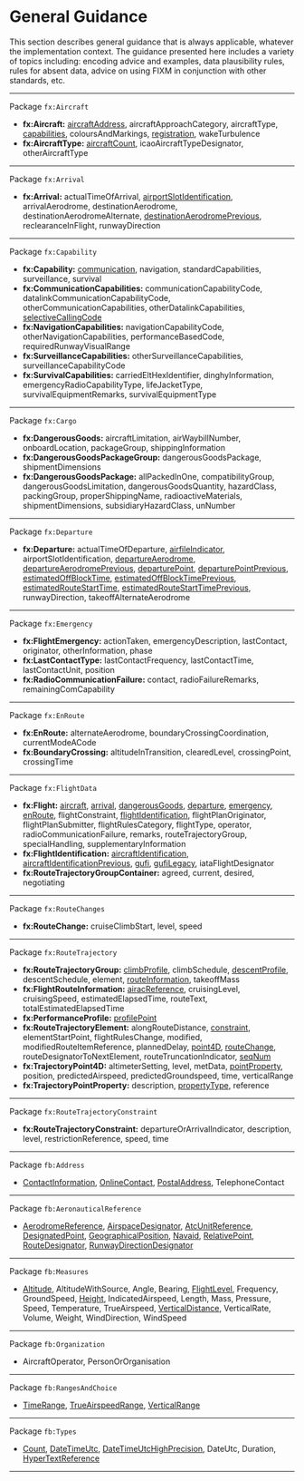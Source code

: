 # General Guidance

This section describes general guidance that is always applicable, whatever the implementation context.  The guidance presented here includes a variety of topics including:  encoding advice and examples, data plausibility rules, rules for absent data, advice on using FIXM in conjunction with other standards, etc.  

---
Package `fx:Aircraft`
- **fx:Aircraft:** [aircraftAddress], aircraftApproachCategory, aircraftType, [capabilities], coloursAndMarkings, [registration], wakeTurbulence
- **fx:AircraftType:** [aircraftCount], icaoAircraftTypeDesignator, otherAircraftType
---
Package `fx:Arrival`
- **fx:Arrival:** actualTimeOfArrival, [airportSlotIdentification], arrivalAerodrome, destinationAerodrome, destinationAerodromeAlternate, [destinationAerodromePrevious], reclearanceInFlight, runwayDirection
---
Package `fx:Capability`
- **fx:Capability:** [communication], navigation, standardCapabilities, surveillance, survival
- **fx:CommunicationCapabilities:** communicationCapabilityCode, datalinkCommunicationCapabilityCode, otherCommunicationCapabilities, otherDatalinkCapabilities, [selectiveCallingCode]
- **fx:NavigationCapabilities:** navigationCapabilityCode, otherNavigationCapabilities, performanceBasedCode, requiredRunwayVisualRange
- **fx:SurveillanceCapabilities:** otherSurveillanceCapabilities, surveillanceCapabilityCode
- **fx:SurvivalCapabilities:** carriedEltHexIdentifier, dinghyInformation, emergencyRadioCapabilityType, lifeJacketType, survivalEquipmentRemarks, survivalEquipmentType
---
Package `fx:Cargo`
- **fx:DangerousGoods:** aircraftLimitation, airWaybillNumber, onboardLocation, packageGroup, shippingInformation
- **fx:DangerousGoodsPackageGroup:** dangerousGoodsPackage, shipmentDimensions
- **fx:DangerousGoodsPackage:** allPackedInOne, compatibilityGroup, dangerousGoodsLimitation, dangerousGoodsQuantity, hazardClass, packingGroup, properShippingName, radioactiveMaterials, shipmentDimensions, subsidiaryHazardClass, unNumber
---
Package `fx:Departure`
- **fx:Departure:** actualTimeOfDeparture, [airfileIndicator], airportSlotIdentification, [departureAerodrome], [departureAerodromePrevious], [departurePoint], [departurePointPrevious], [estimatedOffBlockTime], [estimatedOffBlockTimePrevious], [estimatedRouteStartTime], [estimatedRouteStartTimePrevious], runwayDirection, takeoffAlternateAerodrome
---
Package `fx:Emergency`
- **fx:FlightEmergency:** actionTaken, emergencyDescription, lastContact, originator, otherInformation, phase
- **fx:LastContactType:** lastContactFrequency, lastContactTime, lastContactUnit, position
- **fx:RadioCommunicationFailure:** contact, radioFailureRemarks, remainingComCapability
---
Package `fx:EnRoute`
- **fx:EnRoute:** alternateAerodrome, boundaryCrossingCoordination, currentModeACode
- **fx:BoundaryCrossing:** altitudeInTransition, clearedLevel, crossingPoint, crossingTime
---
Package `fx:FlightData`
- **fx:Flight:** [aircraft], [arrival], [dangerousGoods], [departure], [emergency], [enRoute], flightConstraint, [flightIdentification], flightPlanOriginator, flightPlanSubmitter, flightRulesCategory, flightType, operator, radioCommunicationFailure, remarks, routeTrajectoryGroup, specialHandling, supplementaryInformation
- **fx:FlightIdentification:** [aircraftIdentification], [aircraftIdentificationPrevious], [gufi], [gufiLegacy], iataFlightDesignator
- **fx:RouteTrajectoryGroupContainer:** agreed, current, desired, negotiating
---
Package `fx:RouteChanges`
- **fx:RouteChange:** cruiseClimbStart, level, speed 
---
Package `fx:RouteTrajectory`
- **fx:RouteTrajectoryGroup:** [climbProfile], climbSchedule, [descentProfile], descentSchedule, element, [routeInformation], takeoffMass
- **fx:FlightRouteInformation:** [airacReference], cruisingLevel, cruisingSpeed, estimatedElapsedTime, routeText, totalEstimatedElapsedTime
- **fx:PerformanceProfile:** [profilePoint]
- **fx:RouteTrajectoryElement:** alongRouteDistance, [constraint], elementStartPoint, flightRulesChange, modified, modifiedRouteItemReference, plannedDelay, [point4D], [routeChange], routeDesignatorToNextElement, routeTruncationIndicator, [seqNum]
- **fx:TrajectoryPoint4D:** altimeterSetting, level, metData, [pointProperty], position, predictedAirspeed, predictedGroundspeed, time, verticalRange
- **fx:TrajectoryPointProperty:** description, [propertyType], reference
---
Package `fx:RouteTrajectoryConstraint`
- **fx:RouteTrajectoryConstraint:** departureOrArrivalIndicator, description, level, restrictionReference, speed, time
---
Package `fb:Address`
- [ContactInformation], [OnlineContact], [PostalAddress], TelephoneContact
---
Package `fb:AeronauticalReference`
- [AerodromeReference], [AirspaceDesignator], [AtcUnitReference], [DesignatedPoint], [GeographicalPosition], [Navaid], [RelativePoint], [RouteDesignator], [RunwayDirectionDesignator]
---
Package `fb:Measures`
- [Altitude], AltitudeWithSource, Angle, Bearing, [FlightLevel], Frequency, GroundSpeed, [Height], IndicatedAirspeed, Length, Mass, Pressure, Speed, Temperature, TrueAirspeed, [VerticalDistance], VerticalRate, Volume, Weight, WindDirection, WindSpeed
---
Package `fb:Organization`
- AircraftOperator, PersonOrOrganisation
---
Package `fb:RangesAndChoice`
- [TimeRange], [TrueAirspeedRange], [VerticalRange]
---
Package `fb:Types`
- [Count], [DateTimeUtc], [DateTimeUtcHighPrecision], DateUtc, Duration, [HyperTextReference]
---


[aircraftAddress]: https://fixm-ccb.github.io/fixm-user-manual-4.3.0-testing/#/general-guidance/fx_Aircraft?id=aircraftaddress
[registration]: https://fixm-ccb.github.io/fixm-user-manual-4.3.0-testing/#/general-guidance/fx_Aircraft?id=registration
[capabilities]: https://fixm-ccb.github.io/fixm-user-manual-4.3.0-testing/#/general-guidance/fx_Capability
[aircraftCount]: https://fixm-ccb.github.io/fixm-user-manual-4.3.0-testing/#/general-guidance/fx_Aircraft?id=aircraftcount

[destinationAerodromePrevious]: https://fixm-ccb.github.io/fixm-user-manual-4.3.0-testing/#/general-guidance/fx_FlightData?id=aircraftidentification

[communication]: https://fixm-ccb.github.io/fixm-user-manual-4.3.0-testing/#/general-guidance/fx_Capability?id=communication
[selectiveCallingCode]: https://fixm-ccb.github.io/fixm-user-manual-4.3.0-testing/#/general-guidance/fx_Capability?id=selectivecallingcode

[airfileIndicator]: https://fixm-ccb.github.io/fixm-user-manual-4.3.0-testing/#/general-guidance/fx_Departure?id=airfileindicator
[airportslotidentification]: https://fixm-ccb.github.io/fixm-user-manual-4.3.0-testing/#/general-guidance/fx_Departure?id=airportslotidentification
[departureAerodrome]: https://fixm-ccb.github.io/fixm-user-manual-4.3.0-testing/#/general-guidance/fx_Departure?id=departureaerodrome-departurepoint
[departureAerodromePrevious]: https://fixm-ccb.github.io/fixm-user-manual-4.3.0-testing/#/general-guidance/fx_FlightData?id=aircraftidentification
[departurePoint]: https://fixm-ccb.github.io/fixm-user-manual-4.3.0-testing/#/general-guidance/fx_Departure?id=departureaerodrome-departurepoint
[departurePointPrevious]: https://fixm-ccb.github.io/fixm-user-manual-4.3.0-testing/#/general-guidance/fx_FlightData?id=aircraftidentification
[estimatedOffBlockTime]: https://fixm-ccb.github.io/fixm-user-manual-4.3.0-testing/#/general-guidance/fx_Departure?id=estimatedoffblocktime-estimatedroutestarttime
[estimatedOffBlockTimePrevious]: https://fixm-ccb.github.io/fixm-user-manual-4.3.0-testing/#/general-guidance/fx_FlightData?id=aircraftidentification
[estimatedRouteStartTime]: https://fixm-ccb.github.io/fixm-user-manual-4.3.0-testing/#/general-guidance/fx_Departure?id=estimatedoffblocktime-estimatedroutestarttime
[estimatedRouteStartTimePrevious]: https://fixm-ccb.github.io/fixm-user-manual-4.3.0-testing/#/general-guidance/fx_FlightData?id=aircraftidentification


[aircraft]: https://fixm-ccb.github.io/fixm-user-manual-4.3.0-testing/#/general-guidance/fx_Aircraft?id=encoding-guidance-for-fxaircraft
[arrival]: https://fixm-ccb.github.io/fixm-user-manual-4.3.0-testing/#/general-guidance/fx_Arrival?id=encoding-guidance-for-fxarrival
[dangerousGoods]: https://fixm-ccb.github.io/fixm-user-manual-4.3.0-testing/#/general-guidance/fx_Cargo?id=encoding-guidance-for-fxcargo
[departure]: https://fixm-ccb.github.io/fixm-user-manual-4.3.0-testing/#/general-guidance/fx_Departure?id=encoding-guidance-for-fxdeparture
[emergency]: https://fixm-ccb.github.io/fixm-user-manual-4.3.0-testing/#/general-guidance/fx_Emergency?id=encoding-guidance-for-fxemergency
[enRoute]: https://fixm-ccb.github.io/fixm-user-manual-4.3.0-testing/#/general-guidance/fx_EnRoute?id=encoding-guidance-for-fxenroute
[flightIdentification]: https://fixm-ccb.github.io/fixm-user-manual-4.3.0-testing/#/general-guidance/fx_FlightData?id=flightidentification
[aircraftIdentification]: https://fixm-ccb.github.io/fixm-user-manual-4.3.0-testing/#/general-guidance/fx_FlightData?id=aircraftidentification
[aircraftIdentificationPrevious]: https://fixm-ccb.github.io/fixm-user-manual-4.3.0-testing/#/general-guidance/fx_FlightData?id=aircraftidentification
[gufi]: https://fixm-ccb.github.io/fixm-user-manual-4.3.0-testing/#/general-guidance/fx_FlightData?id=gufi
[gufiLegacy]: https://fixm-ccb.github.io/fixm-user-manual-4.3.0-testing/#/general-guidance/fx_FlightData?id=compatibility-with-fixm-core-420


[climbProfile]: https://fixm-ccb.github.io/fixm-user-manual-4.3.0-testing/#/general-guidance/fx_RouteTrajectory?id=climbprofile-descentprofile
[descentProfile]: https://fixm-ccb.github.io/fixm-user-manual-4.3.0-testing/#/general-guidance/fx_RouteTrajectory?id=climbprofile-descentprofile
[profilePoint]: https://fixm-ccb.github.io/fixm-user-manual-4.3.0-testing/#/general-guidance/fx_RouteTrajectory?id=climbprofile-descentprofile
[routeInformation]: https://fixm-ccb.github.io/fixm-user-manual-4.3.0-testing/#/general-guidance/fx_RouteTrajectory?id=routeinformation
[point4D]: https://fixm-ccb.github.io/fixm-user-manual-4.3.0-testing/#/general-guidance/fx_RouteTrajectory?id=point4d
[pointProperty]: https://fixm-ccb.github.io/fixm-user-manual-4.3.0-testing/#/general-guidance/fx_RouteTrajectory?id=pointproperty
[propertyType]: https://fixm-ccb.github.io/fixm-user-manual-4.3.0-testing/#/general-guidance/fx_RouteTrajectory?id=pointproperty
[element]: https://fixm-ccb.github.io/fixm-user-manual-4.3.0-testing/#/general-guidance/fx_RouteTrajectory?id=element
[airacReference]: https://fixm-ccb.github.io/fixm-user-manual-4.3.0-testing/#/general-guidance/fx_RouteTrajectory?id=airacreference
[constraint]: https://fixm-ccb.github.io/fixm-user-manual-4.3.0-testing/#/general-guidance/fx_Constraints?id=encoding-guidance-for-fxconstraints
[routeChange]: https://fixm-ccb.github.io/fixm-user-manual-4.3.0-testing/#/general-guidance/fx_RouteChanges?id=encoding-guidance-for-fxroutechanges
[seqNum]: https://fixm-ccb.github.io/fixm-user-manual-4.3.0-testing/#/general-guidance/fb_Types?id=count-sequence-numbers

[ContactInformation]: https://fixm-ccb.github.io/fixm-user-manual-4.3.0-testing/#/general-guidance/fb_Address?id=contactinformation
[OnlineContact]: https://fixm-ccb.github.io/fixm-user-manual-4.3.0-testing/#/general-guidance/fb_Address?id=onlinecontact
[PostalAddress]: https://fixm-ccb.github.io/fixm-user-manual-4.3.0-testing/#/general-guidance/fb_Address?id=postaladdress

[AerodromeReference]: https://fixm-ccb.github.io/fixm-user-manual-4.3.0-testing/#/general-guidance/fb_AeronauticalReference?id=aerodromereference
[AirspaceDesignator]: https://fixm-ccb.github.io/fixm-user-manual-4.3.0-testing/#/general-guidance/fb_AeronauticalReference?id=airspacedesignator
[AtcUnitReference]: https://fixm-ccb.github.io/fixm-user-manual-4.3.0-testing/#/general-guidance/fb_AeronauticalReference?id=atcunitreference
[DesignatedPoint]: https://fixm-ccb.github.io/fixm-user-manual-4.3.0-testing/#/general-guidance/fb_AeronauticalReference?id=designatedpoint
[GeographicalPosition]: https://fixm-ccb.github.io/fixm-user-manual-4.3.0-testing/#/general-guidance/fb_AeronauticalReference?id=geographicalposition
[Navaid]: https://fixm-ccb.github.io/fixm-user-manual-4.3.0-testing/#/general-guidance/fb_AeronauticalReference?id=navaid
[RelativePoint]: https://fixm-ccb.github.io/fixm-user-manual-4.3.0-testing/#/general-guidance/fb_AeronauticalReference?id=relativepoint
[RouteDesignator]: https://fixm-ccb.github.io/fixm-user-manual-4.3.0-testing/#/general-guidance/fb_AeronauticalReference?id=routedesignator
[RunwayDirectionDesignator]: https://fixm-ccb.github.io/fixm-user-manual-4.3.0-testing/#/general-guidance/fb_AeronauticalReference?id=runwaydirectiondesignator


[VerticalDistance]: https://fixm-ccb.github.io/fixm-user-manual-4.3.0-testing/#/general-guidance/fb_Measures?id=verticaldistance
[Altitude]: https://fixm-ccb.github.io/fixm-user-manual-4.3.0-testing/#/general-guidance/fb_Measures?id=verticaldistance
[FlightLevel]: https://fixm-ccb.github.io/fixm-user-manual-4.3.0-testing/#/general-guidance/fb_Measures?id=verticaldistance
[Height]: https://fixm-ccb.github.io/fixm-user-manual-4.3.0-testing/#/general-guidance/fb_Measures?id=verticaldistance


[TimeRange]: https://fixm-ccb.github.io/fixm-user-manual-4.3.0-testing/#/general-guidance/fb_RangesAndChoice?id=timerange
[TrueAirspeedRange]: https://fixm-ccb.github.io/fixm-user-manual-4.3.0-testing/#/general-guidance/fb_RangesAndChoice?id=trueairspeedrange
[VerticalRange]: https://fixm-ccb.github.io/fixm-user-manual-4.3.0-testing/#/general-guidance/fb_RangesAndChoice?id=verticalrange

[Count]: https://fixm-ccb.github.io/fixm-user-manual-4.3.0-testing/#/general-guidance/fb_Types?id=count-sequence-numbers
[DateTimeUtc]: https://fixm-ccb.github.io/fixm-user-manual-4.3.0-testing/#/general-guidance/fb_Types?id=datetimeutchighprecision
[DateTimeUtcHighPrecision]: https://fixm-ccb.github.io/fixm-user-manual-4.3.0-testing/#/general-guidance/fb_Types?id=datetimeutchighprecision
[HyperTextReference]: https://fixm-ccb.github.io/fixm-user-manual-4.3.0-testing/#/general-guidance/fb_AeronauticalReference?id=href
